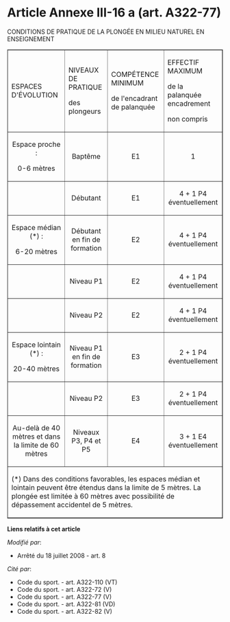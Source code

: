 # Article Annexe III-16 a (art. A322-77)

CONDITIONS DE PRATIQUE DE LA PLONGÉE EN MILIEU NATUREL EN ENSEIGNEMENT 

<table align="center" width="680" border="1">
  <tbody>
    <tr>
      <td>

ESPACES D'ÉVOLUTION

</td>
      <td>

NIVEAUX DE PRATIQUE

des plongeurs

</td>
      <td>

COMPÉTENCE MINIMUM

de l'encadrant de palanquée 

</td>
      <td colspan="2">

EFFECTIF MAXIMUM

de la palanquée encadrement

non compris 

</td>
    </tr>
    <tr>
      <td align="center">

Espace proche : 

0-6 mètres 

</td>
      <td align="center">

Baptême 

</td>
      <td align="center">

E1 

</td>
      <td align="center">

1 

</td>
    </tr>
    <tr>
      <td align="center">

</td>
      <td align="center">

Débutant 

</td>
      <td align="center">

E1 

</td>
      <td align="center">

4 + 1 P4 éventuellement 

</td>
    </tr>
    <tr>
      <td align="center">

Espace médian (*) : 

6-20 mètres 

</td>
      <td align="center">

Débutant en fin de formation 

</td>
      <td align="center">

E2 

</td>
      <td align="center">

4 + 1 P4 éventuellement 

</td>
    </tr>
    <tr>
      <td align="center">

</td>
      <td align="center">

Niveau P1 

</td>
      <td align="center">

E2 

</td>
      <td align="center">

4 + 1 P4 éventuellement 

</td>
    </tr>
    <tr>
      <td align="center">

</td>
      <td align="center">

Niveau P2 

</td>
      <td align="center">

E2 

</td>
      <td align="center">

4 + 1 P4 éventuellement 

</td>
    </tr>
    <tr>
      <td align="center">

Espace lointain (*) : 

20-40 mètres 

</td>
      <td align="center">

Niveau P1 en fin de formation 

</td>
      <td align="center">

E3 

</td>
      <td align="center">

2 + 1 P4 éventuellement 

</td>
    </tr>
    <tr>
      <td align="center">

</td>
      <td align="center">

Niveau P2 

</td>
      <td align="center">

E3 

</td>
      <td align="center">

2 + 1 P4 éventuellement 

</td>
    </tr>
    <tr>
      <td align="center">

Au-delà de 40 mètres et dans la limite de 60 mètres 

</td>
      <td align="center">

Niveaux P3, P4 et P5 

</td>
      <td align="center">

E4 

</td>
      <td align="center">

3 + 1 E4 éventuellement 

</td>
    </tr>
    <tr>
      <td colspan="5">

(*) Dans des conditions favorables, les espaces médian et lointain peuvent être étendus dans la limite de 5 mètres. La
plongée est limitée à 60 mètres avec possibilité de dépassement accidentel de 5 mètres.

</td>
    </tr>
  </tbody>
</table>

**Liens relatifs à cet article**

_Modifié par_:

  - Arrêté du 18 juillet 2008 - art. 8

_Cité par_:

  - Code du sport. - art. A322-110 (VT)
  - Code du sport. - art. A322-72 (V)
  - Code du sport. - art. A322-77 (V)
  - Code du sport. - art. A322-81 (VD)
  - Code du sport. - art. A322-82 (V)
